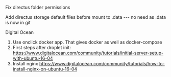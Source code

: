 Fix directus folder permissions

Add directus storage default files before mount to .data --- no need as .data is now in git

Digital Ocean
1. Use onclick docker app. That gives docker as well as docker-compose
2. First steps after droplet init: https://www.digitalocean.com/community/tutorials/initial-server-setup-with-ubuntu-16-04
3. Install nginx https://www.digitalocean.com/community/tutorials/how-to-install-nginx-on-ubuntu-16-04